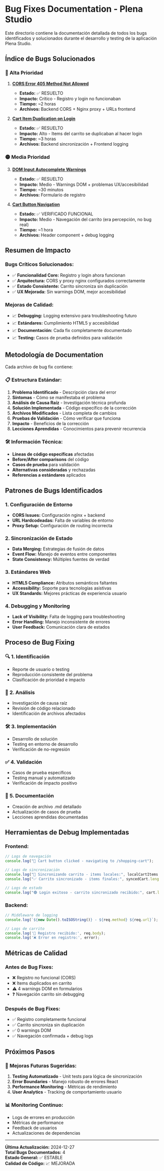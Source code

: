 # Bug Fixes Documentation - Plena Studio

Este directorio contiene la documentación detallada de todos los bugs identificados y solucionados durante el desarrollo y testing de la aplicación Plena Studio.

## Índice de Bugs Solucionados

### 🔴 **Alta Prioridad**
1. **[CORS Error 405 Method Not Allowed](./bug-fix-cors-error.md)**
   - **Estado:** ✅ RESUELTO
   - **Impacto:** Crítico - Registro y login no funcionaban
   - **Tiempo:** ~2 horas
   - **Archivos:** Backend CORS + Nginx proxy + URLs frontend

2. **[Cart Item Duplication on Login](./bug-fix-cart-duplication.md)**
   - **Estado:** ✅ RESUELTO  
   - **Impacto:** Alto - Items del carrito se duplicaban al hacer login
   - **Tiempo:** ~3 horas
   - **Archivos:** Backend sincronización + Frontend logging

### 🟡 **Media Prioridad**
3. **[DOM Input Autocomplete Warnings](./bug-fix-autocomplete-warnings.md)**
   - **Estado:** ✅ RESUELTO
   - **Impacto:** Medio - Warnings DOM + problemas UX/accesibilidad
   - **Tiempo:** ~30 minutos
   - **Archivos:** Formulario de registro

4. **[Cart Button Navigation](./bug-fix-cart-button-navigation.md)**
   - **Estado:** ✅ VERIFICADO FUNCIONAL
   - **Impacto:** Medio - Navegación del carrito (era percepción, no bug real)
   - **Tiempo:** ~1 hora
   - **Archivos:** Header component + debug logging

## Resumen de Impacto

### Bugs Críticos Solucionados:
- ✅ **Funcionalidad Core:** Registro y login ahora funcionan
- ✅ **Arquitectura:** CORS y proxy nginx configurados correctamente  
- ✅ **Estado Consistente:** Carrito sincroniza sin duplicación
- ✅ **UX Mejorada:** Sin warnings DOM, mejor accesibilidad

### Mejoras de Calidad:
- 📈 **Debugging:** Logging extensivo para troubleshooting futuro
- 📈 **Estándares:** Cumplimiento HTML5 y accesibilidad
- 📈 **Documentación:** Cada fix completamente documentado
- 📈 **Testing:** Casos de prueba definidos para validación

## Metodología de Documentation

Cada archivo de bug fix contiene:

### 📋 **Estructura Estándar:**
1. **Problema Identificado** - Descripción clara del error
2. **Síntomas** - Cómo se manifestaba el problema
3. **Análisis de Causa Raíz** - Investigación técnica profunda
4. **Solución Implementada** - Código específico de la corrección
5. **Archivos Modificados** - Lista completa de cambios
6. **Pruebas de Validación** - Cómo verificar que funciona
7. **Impacto** - Beneficios de la corrección
8. **Lecciones Aprendidas** - Conocimientos para prevenir recurrencia

### 🛠 **Información Técnica:**
- **Líneas de código específicas** afectadas
- **Before/After comparisons** del código
- **Casos de prueba** para validación
- **Alternativas consideradas** y rechazadas
- **Referencias a estándares** aplicados

## Patrones de Bugs Identificados

### 1. **Configuración de Entorno**
- **CORS Issues:** Configuración nginx + backend
- **URL Hardcodeadas:** Falta de variables de entorno
- **Proxy Setup:** Configuración de routing incorrecta

### 2. **Sincronización de Estado**
- **Data Merging:** Estrategias de fusión de datos
- **Event Flow:** Manejo de eventos entre componentes
- **State Consistency:** Múltiples fuentes de verdad

### 3. **Estándares Web**
- **HTML5 Compliance:** Atributos semánticos faltantes
- **Accessibility:** Soporte para tecnologías asistivas
- **UX Standards:** Mejores prácticas de experiencia usuario

### 4. **Debugging y Monitoring**
- **Lack of Visibility:** Falta de logging para troubleshooting
- **Error Handling:** Manejo inconsistente de errores
- **User Feedback:** Comunicación clara de estados

## Proceso de Bug Fixing

### 🔍 **1. Identificación**
- Reporte de usuario o testing
- Reproducción consistente del problema
- Clasificación de prioridad e impacto

### 🔬 **2. Análisis**
- Investigación de causa raíz
- Revisión de código relacionado
- Identificación de archivos afectados

### 🛠 **3. Implementación**
- Desarrollo de solución
- Testing en entorno de desarrollo
- Verificación de no-regresión

### ✅ **4. Validación**
- Casos de prueba específicos
- Testing manual y automatizado
- Verificación de impacto positivo

### 📝 **5. Documentación**
- Creación de archivo .md detallado
- Actualización de casos de prueba
- Lecciones aprendidas documentadas

## Herramientas de Debug Implementadas

### Frontend:
```javascript
// Logs de navegación
console.log("🛒 Cart button clicked - navigating to /shopping-cart");

// Logs de sincronización
console.log("🔄 Sincronizando carrito - items locales:", localCartItems.length);
console.log("✅ Carrito sincronizado - items finales:", syncedCart.length);

// Logs de estado
console.log("🟢 Login exitoso - carrito sincronizado recibido:", cart.length, "items");
```

### Backend:
```javascript
// Middleware de logging
console.log(`${new Date().toISOString()} - ${req.method} ${req.url}`);

// Logs de carrito
console.log('📝 Registro recibido:', req.body);
console.log('❌ Error en registro:', error);
```

## Métricas de Calidad

### Antes de Bug Fixes:
- ❌ Registro no funcional (CORS)
- ❌ Items duplicados en carrito
- ⚠️ 4 warnings DOM en formularios
- ❓ Navegación carrito sin debugging

### Después de Bug Fixes:
- ✅ Registro completamente funcional
- ✅ Carrito sincroniza sin duplicación
- ✅ 0 warnings DOM
- ✅ Navegación confirmada + debug logs

## Próximos Pasos

### 🔮 **Mejoras Futuras Sugeridas:**
1. **Testing Automatizado** - Unit tests para lógica de sincronización
2. **Error Boundaries** - Manejo robusto de errores React
3. **Performance Monitoring** - Métricas de rendimiento
4. **User Analytics** - Tracking de comportamiento usuario

### 📊 **Monitoring Continuo:**
- Logs de errores en producción
- Métricas de performance
- Feedback de usuarios
- Actualizaciones de dependencias

---

**Última Actualización:** 2024-12-27  
**Total Bugs Documentados:** 4  
**Estado General:** ✅ ESTABLE  
**Calidad de Código:** 📈 MEJORADA